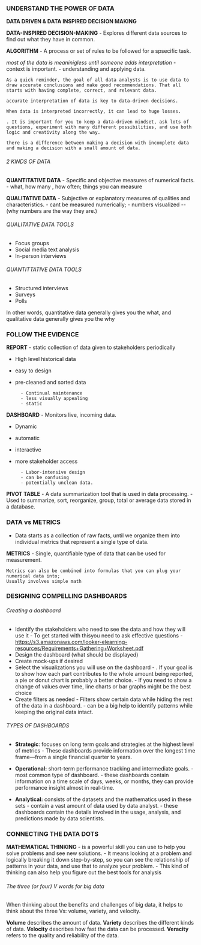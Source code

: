 
### UNDERSTAND THE POWER OF DATA 

**DATA DRIVEN & DATA INSPIRED DECISION MAKING** 

**DATA-INSPIRED DECISION-MAKING**
		- Explores different data sources to find out what they have in common.
		
**ALGORITHM** - A process or set of rules to be followed for a spsecific task. 

*most of the data is meaninigless until someone adds interpretation*
	- context is important.
	- understanding and applying data. 

	As a quick reminder, the goal of all data analysts is to use data to draw accurate conclusions and make good recommendations. That all starts with having complete, correct, and relevant data.

	accurate interpretation of data is key to data-driven decisions.

	When data is interpreted incorrectly, it can lead to huge losses.

	. It is important for you to keep a data-driven mindset, ask lots of questions, experiment with many different possibilities, and use both logic and creativity along the way.

	there is a difference between making a decision with incomplete data and making a decision with a small amount of data.

###### 2 KINDS OF DATA

**QUANTITATIVE DATA** 
		- Specific and objective measures of numerical facts.
		- what, how many , how often; things you can measure

**QUALITATIVE DATA** 
		- Subjective or explanatory measures of qualities and characteristics.
		- cant be measured numerically;
		- numbers visualized -- (why numbers are the way they are.)

###### QUALITATIVE DATA TOOLS 

- Focus groups
- Social media text analysis
- In-person interviews 

###### QUANTITTATIVE DATA TOOLS 

- Structured interviews 
- Surveys 
- Polls 

In other words, quantitative data generally gives you the what, and qualitative data generally gives you the why


### FOLLOW THE EVIDENCE

**REPORT** - static collection of data given to stakeholders periodically

- High level historical data
- easy to design
- pre-cleaned and sorted data

		- Continual maintenance
		- less visually appealing 
		- static

**DASHBOARD** - Monitors live, incoming data.

- Dynamic
- automatic
- interactive
- more stakeholder access 

		- Labor-intensive design
		- can be confusing 
		- potentially unclean data.

**PIVOT TABLE** - A data summarization tool that is used in data processing.
	- Used to summarize, sort, reorganize, group, total or average data stored in a database. 



### DATA vs METRICS

- Data starts as a collection of raw facts, until we organize them into individual metrics that represent a single type of data.

**METRICS** - Single, quantifiable type of data that can be used for measurement. 

	Metrics can also be combined into formulas that you can plug your numerical data into;
	Usually involves simple math



### DESIGNING COMPELLING DASHBOARDS

###### Creating a dashboard

- Identify the stakeholders who need to see the data and how they will use it
		- To get started with thisyou need to ask effective questions 
				- https://s3.amazonaws.com/looker-elearning-resources/Requirements+Gathering+Worksheet.pdf
- Design the dashboard (what should be displayed)
- Create mock-ups if desired
- Select the visualizations you will use on the dashboard
			- . If your goal is to show how each part contributes to the whole amount being reported, a pie or donut chart is probably a better choice.
			- If you need to show a change of values over time, line charts or bar graphs might be the best choice
- Create filters as needed
		- Filters show certain data while hiding the rest of the data in a dashboard.
		- can be a big help to identify patterns while keeping the original data intact.


###### TYPES OF DASHBOARDS

-   **Strategic**: focuses on long term goals and strategies at the highest level of metrics
		- These dashboards provide information over the longest time frame—from a single financial quarter to years.
    
-   **Operational:** short-term performance tracking and intermediate goals.
		- most common type of dashboard.
		- these dashboards contain information on a time scale of days, weeks, or months, they can provide performance insight almost in real-time.

-   **Analytical:** consists of the datasets and the mathematics used in these sets
		- contain a vast amount of data used by data analyst.
		- these dashboards contain the details involved in the usage, analysis, and predictions made by data scientists.


### CONNECTING THE DATA DOTS

**MATHEMATICAL THINKING** 
	- is a powerful skill you can use to help you solve problems and see new solutions.
	- It means looking at a problem and logically breaking it down step-by-step, so you can see the relationship of patterns in your data, and use that to analyze your problem. 
	- This kind of thinking can also help you figure out the best tools for analysis 


###### The three (or four) V words for big data

When thinking about the benefits and challenges of big data, it helps to think about the three Vs: volume, variety, and velocity. 

**Volume** describes the amount of data.
**Variety** describes the different kinds of data. **Velocity** describes how fast the data can be processed. 
**Veracity** refers to the quality and reliability of the data. 